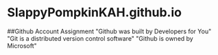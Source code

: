 # SlappyPompkinKAH.github.io
##Github Account Assignment "Github was built by Developers for You" "Git is a distributed version control software" "Github is owned by Microsoft"
